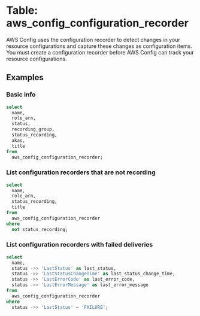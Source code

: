 # Table: aws_config_configuration_recorder

AWS Config uses the configuration recorder to detect changes in your resource configurations and capture these changes as configuration items. You must create a configuration recorder before AWS Config can track your resource configurations.

## Examples

### Basic info

```sql
select
  name,
  role_arn,
  status,
  recording_group,
  status_recording,
  akas,
  title
from
  aws_config_configuration_recorder;
```


### List configuration recorders that are not recording

```sql
select
  name,
  role_arn,
  status_recording,
  title
from
  aws_config_configuration_recorder
where
  not status_recording;
```


### List configuration recorders with failed deliveries

```sql
select
  name,
  status ->> 'LastStatus' as last_status,
  status ->> 'LastStatusChangeTime' as last_status_change_time,
  status ->> 'LastErrorCode' as last_error_code,
  status ->> 'LastErrorMessage' as last_error_message
from
  aws_config_configuration_recorder
where
  status ->> 'LastStatus' = 'FAILURE';
```
